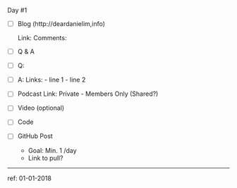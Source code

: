 Day #1

- [ ] Blog (http://deardanielim,info)

    Link:
    Comments:


- [ ] Q & A

- [ ] Q:
- [ ] A:
    Links:
        - line 1 
        - line 2

- [ ] Podcast
    Link: 
    Private - Members Only
    (Shared?)


- [ ] Video (optional)



- [ ] Code 

- [ ] GitHub Post

    - Goal: Min. 1 /day
    - Link to pull?

---

ref: 01-01-2018
